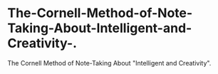 # The-Cornell-Method-of-Note-Taking-About-Intelligent-and-Creativity-.
The Cornell Method of Note-Taking About "Intelligent and Creativity".
